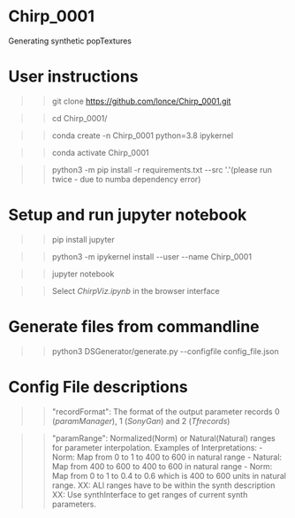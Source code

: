 # Chirp_0001
Generating synthetic popTextures

# User instructions

  >> git clone https://github.com/lonce/Chirp_0001.git

  >> cd Chirp_0001/

  >> conda create -n Chirp_0001 python=3.8 ipykernel

  >> conda activate Chirp_0001

  >> python3 -m pip install -r requirements.txt --src '.'(please run twice - due to numba dependency error)

# Setup and run jupyter notebook

>> pip install jupyter

>> python3 -m ipykernel install --user --name Chirp_0001

>> jupyter notebook

>> Select *ChirpViz.ipynb* in the browser interface

# Generate files from commandline

>> python3 DSGenerator/generate.py --configfile config_file.json

# Config File descriptions


>> "recordFormat": The format of the output parameter records  0 (*paramManager*), 1 (*SonyGan*) and 2 (*Tfrecords*)

>> "paramRange": Normalized(Norm) or Natural(Natural) ranges for parameter interpolation.
	Examples of Interpretations:
	- Norm: Map from 0 to 1 to 400 to 600 in natural range
	- Natural: Map from 400 to 600 to 400 to 600 in natural range
	- Norm: Map from 0 to 1 to 0.4 to 0.6 which is 400 to 600 units in natural range.
	XX: ALl ranges have to be within the synth description
	XX: Use synthInterface to get ranges of current synth parameters.

